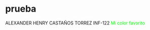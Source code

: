 # prueba
ALEXANDER HENRY CASTAÑOS TORREZ
INF-122
<span style="color: #00FF00">Mi color favorito</span>

